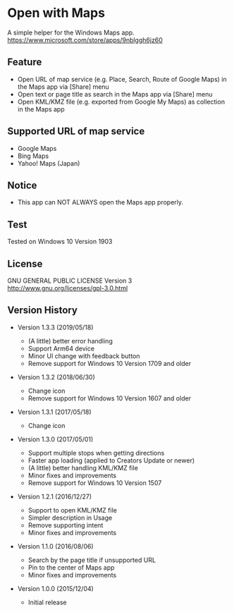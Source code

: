 # Open with Maps

A simple helper for the Windows Maps app.  
https://www.microsoft.com/store/apps/9nblggh6jz60

## Feature
- Open URL of map service (e.g. Place, Search, Route of Google Maps) in the Maps app via [Share] menu
- Open text or page title as search in the Maps app via [Share] menu
- Open KML/KMZ file (e.g. exported from Google My Maps) as collection in the Maps app

## Supported URL of map service
- Google Maps
- Bing Maps
- Yahoo! Maps (Japan)

## Notice
- This app can NOT ALWAYS open the Maps app properly.

## Test
Tested on Windows 10 Version 1903

## License
GNU GENERAL PUBLIC LICENSE Version 3  
http://www.gnu.org/licenses/gpl-3.0.html

## Version History
- Version 1.3.3 (2019/05/18)
  * (A little) better error handling 
  * Support Arm64 device
  * Minor UI change with feedback button
  * Remove support for Windows 10 Version 1709 and older
  
- Version 1.3.2 (2018/06/30)
  * Change icon
  * Remove support for Windows 10 Version 1607 and older
  
- Version 1.3.1 (2017/05/18)
  * Change icon
  
- Version 1.3.0 (2017/05/01)
  * Support multiple stops when getting directions
  * Faster app loading (applied to Creators Update or newer)
  * (A little) better handling KML/KMZ file
  * Minor fixes and improvements
  * Remove support for Windows 10 Version 1507

- Version 1.2.1 (2016/12/27)
  * Support to open KML/KMZ file
  * Simpler description in Usage
  * Remove supporting intent
  * Minor fixes and improvements

- Version 1.1.0 (2016/08/06)
  * Search by the page title if unsupported URL
  * Pin to the center of Maps app
  * Minor fixes and improvements

- Version 1.0.0 (2015/12/04)  
  * Initial release
